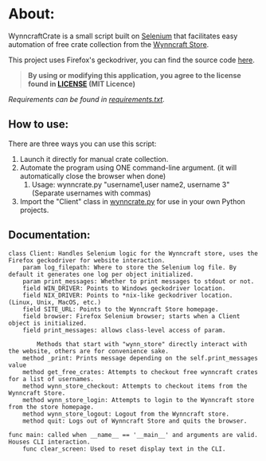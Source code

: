 About:
======
WynncraftCrate is a small script built on [Selenium](https://www.selenium.dev/selenium/docs/api/py/) that facilitates easy automation of free crate collection from the [Wynncraft Store](https://store.wynncraft.com).

This project uses Firefox's geckodriver, you can find the source code [here](https://github.com/mozilla/geckodriver/releases).

>**By using or modifying this application, you agree to the license found in [LICENSE](./LICENSE.txt) (MIT Licence)**

_Requirements can be found in [requirements.txt](requirements.txt)._

How to use:
-----------
There are three ways you can use this script:

1. Launch it directly for manual crate collection.
2. Automate the program using ONE command-line argument. (it will automatically close the browser when done)
    1. Usage: wynncrate.py "username1,user name2, username 3" (Separate usernames with commas)
3. Import the "Client" class in [wynncrate.py](wynncrate.py) for use in your own Python projects.

Documentation:
--------------
    class Client: Handles Selenium logic for the Wynncraft store, uses the Firefox geckodriver for website interaction.
        param log_filepath: Where to store the Selenium log file. By default it generates one log per object initialized.
        param print_messages: Whether to print messages to stdout or not.
        field WIN_DRIVER: Points to Windows geckodriver location.
        field NIX_DRIVER: Points to *nix-like geckodriver location. (Linux, Unix, MacOS, etc.)
        field SITE_URL: Points to the Wynncraft Store homepage.
        field browser: Firefox Selenium browser; starts when a Client object is initialized.
        field print_messages: allows class-level access of param.
        
            Methods that start with "wynn_store" directly interact with the website, others are for convenience sake.
        method _print: Prints message depending on the self.print_messages value
        method get_free_crates: Attempts to checkout free wynncraft crates for a list of usernames.
        method wynn_store_checkout: Attempts to checkout items from the Wynncraft Store.
        method wynn_store_login: Attempts to login to the Wynncraft store from the store homepage.
        method wynn_store_logout: Logout from the Wynncraft store.
        method quit: Logs out of Wynncraft Store and quits the browser.

    func main: called when __name__ == '__main__' and arguments are valid. Houses CLI interaction.
        func clear_screen: Used to reset display text in the CLI.
